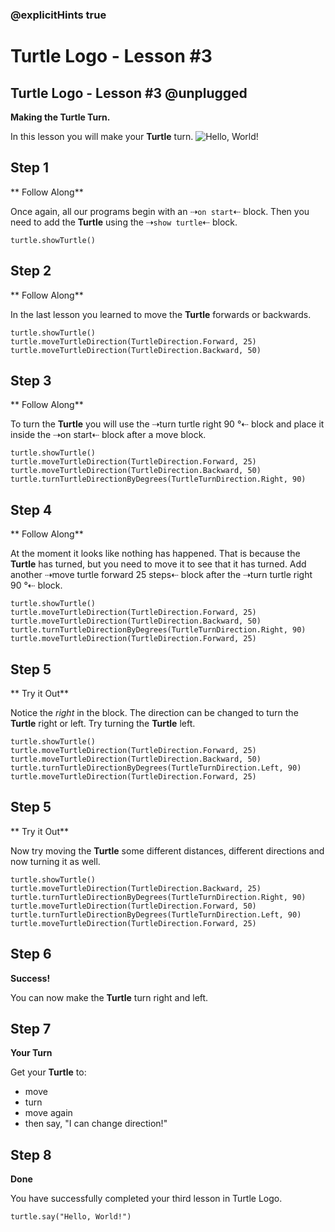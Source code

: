 ### @explicitHints true

# Turtle Logo - Lesson #3

## Turtle Logo - Lesson #3 @unplugged
**Making the Turtle Turn.**

In this lesson you will make your **Turtle** turn.
![Hello, World!](https://github.com/Mr-Coxall/makecode-arcade-turtle-logo-lesson3/raw/main/assets/turn_screenshot.png)

## Step 1
** Follow Along**

Once again, all our programs begin with an ⇢``on start``⇠ block. Then you need to add the **Turtle** using the ⇢``show turtle``⇠ block.
```blocks
turtle.showTurtle()
```

## Step 2
** Follow Along**

In the last lesson you learned to move the **Turtle** forwards or backwards.
```blocks
turtle.showTurtle()
turtle.moveTurtleDirection(TurtleDirection.Forward, 25)
turtle.moveTurtleDirection(TurtleDirection.Backward, 50)
```

## Step 3
** Follow Along**

To turn the **Turtle** you will use the ⇢turn turtle right 90 °⇠ block and place it inside the ⇢on start⇠ block after a move block.
```blocks
turtle.showTurtle()
turtle.moveTurtleDirection(TurtleDirection.Forward, 25)
turtle.moveTurtleDirection(TurtleDirection.Backward, 50)
turtle.turnTurtleDirectionByDegrees(TurtleTurnDirection.Right, 90)
```

## Step 4
** Follow Along**

At the moment it looks like nothing has happened. That is because the **Turtle** has turned, but you need to move it to see that it has turned. Add another ⇢move turtle forward 25 steps⇠ block after the ⇢turn turtle right 90 °⇠ block.
```blocks
turtle.showTurtle()
turtle.moveTurtleDirection(TurtleDirection.Forward, 25)
turtle.moveTurtleDirection(TurtleDirection.Backward, 50)
turtle.turnTurtleDirectionByDegrees(TurtleTurnDirection.Right, 90)
turtle.moveTurtleDirection(TurtleDirection.Forward, 25)
```

## Step 5
** Try it Out**

Notice the *right* in the block. The direction can be changed to turn the **Turtle** right or left. Try turning the **Turtle** left.
```blocks
turtle.showTurtle()
turtle.moveTurtleDirection(TurtleDirection.Forward, 25)
turtle.moveTurtleDirection(TurtleDirection.Backward, 50)
turtle.turnTurtleDirectionByDegrees(TurtleTurnDirection.Left, 90)
turtle.moveTurtleDirection(TurtleDirection.Forward, 25)
```

## Step 5
** Try it Out**

Now try moving the **Turtle** some different distances, different directions and now turning it as well.
```blocks
turtle.showTurtle()
turtle.moveTurtleDirection(TurtleDirection.Backward, 25)
turtle.turnTurtleDirectionByDegrees(TurtleTurnDirection.Right, 90)
turtle.moveTurtleDirection(TurtleDirection.Forward, 50)
turtle.turnTurtleDirectionByDegrees(TurtleTurnDirection.Left, 90)
turtle.moveTurtleDirection(TurtleDirection.Forward, 25)
```

## Step 6
**Success!**

You can now make the **Turtle** turn right and left.

## Step 7
**Your Turn**

Get your **Turtle** to:
- move
- turn
- move again
- then say, "I can change direction!"

## Step 8
**Done**

You have successfully completed your third lesson in Turtle Logo.

```ghost
turtle.say("Hello, World!")
```
